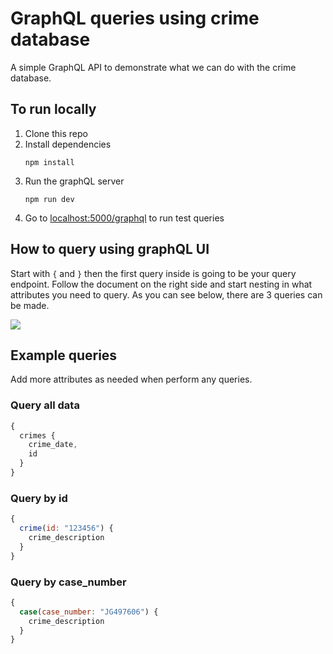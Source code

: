 # GraphQL queries using crime database
A simple GraphQL API to demonstrate what we can do with the crime database.

## To run locally
1. Clone this repo
2. Install dependencies
    ```
    npm install
    ```
3. Run the graphQL server
   ```
   npm run dev
   ```
4. Go to [localhost:5000/graphql](http://localhost:5000/graphql) to run test queries

## How to query using graphQL UI
Start with `{` and `}` then the first query inside is going to be your query endpoint. Follow the document on the right side and start nesting in what attributes you need to query. As you can see below, there are 3 queries can be made.

<img src="https://firebasestorage.googleapis.com/v0/b/chatapp-be9bd.appspot.com/o/doc.png?alt=media&token=0250f82c-72a6-4ca8-85bb-5f2e21c85c07"/>


## Example queries
Add more attributes as needed when perform any queries.
### Query all data
```javascript
{
  crimes {
    crime_date,
    id
  }
}
```

### Query by id

```javascript
{
  crime(id: "123456") {
    crime_description
  }
}
```

### Query by case_number

```javascript
{
  case(case_number: "JG497606") {
    crime_description
  }
}
```
